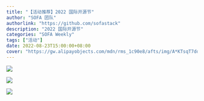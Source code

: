 ```yaml
---
title: "【活动推荐】2022 国际开源节"
author: "SOFA 团队"
authorlink: "https://github.com/sofastack"
description: "2022 国际开源节"
categories: "SOFA Weekly"
tags: ["活动"]
date: 2022-08-23T15:00:00+08:00
cover: "https://gw.alipayobjects.com/mdn/rms_1c90e8/afts/img/A*KTsqT7ddkWMAAAAAAAAAAAAAARQnAQ"
---
```


![](https://gw.alipayobjects.com/mdn/rms_1c90e8/afts/img/A*KbIJSaF7zYYAAAAAAAAAAAAAARQnAQ)

![](https://gw.alipayobjects.com/mdn/rms_1c90e8/afts/img/A*j_oBQoFNmYMAAAAAAAAAAAAAARQnAQ)

![](https://gw.alipayobjects.com/mdn/rms_1c90e8/afts/img/A*OvOsRLqjPgQAAAAAAAAAAAAAARQnAQ)
